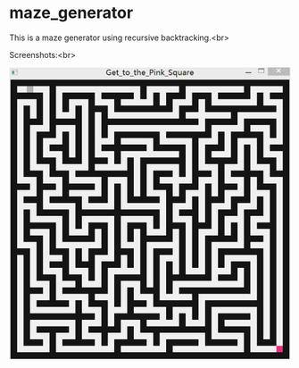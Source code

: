 # maze_generator
This is a maze generator using recursive backtracking.<br\>

Screenshots:<br\>

![maze_screenshot](maze_screenshot.png)
